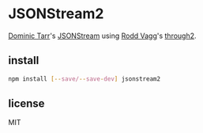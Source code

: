 # JSONStream2

[Dominic Tarr](https://github.com/dominictarr)'s [JSONStream](https://github.com/dominictarr/JSONStream) using [Rodd Vagg](https://github.com/rvagg)'s [through2](https://github.com/rvagg/through2).

## install

```bash
npm install [--save/--save-dev] jsonstream2
```

## license

MIT